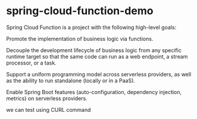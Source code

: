 # spring-cloud-function-demo

Spring Cloud Function is a project with the following high-level goals:

Promote the implementation of business logic via functions.

Decouple the development lifecycle of business logic from any specific runtime target so that the same code can run as a web endpoint, a stream processor, or a task.

Support a uniform programming model across serverless providers, as well as the ability to run standalone (locally or in a PaaS).

Enable Spring Boot features (auto-configuration, dependency injection, metrics) on serverless providers.

we can test using CURL command
